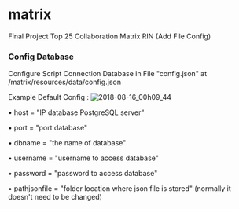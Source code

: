 # matrix
Final Project Top 25 Collaboration Matrix RIN (Add File Config)  

### Config Database
Configure Script Connection Database in File "config.json" at /matrix/resources/data/config.json

Example Default Config :
![2018-08-16_00h09_44](https://user-images.githubusercontent.com/42184550/44161850-bedfe080-a0e8-11e8-96a0-6c6acc15d612.png)

•	host = "IP database PostgreSQL server"

•	port = "port database"

•	dbname = "the name of database"

•	username = "username to access database"

•	password = "password to access database"

•	pathjsonfile = "folder location where json file is stored" (normally it doesn't need to be changed)
